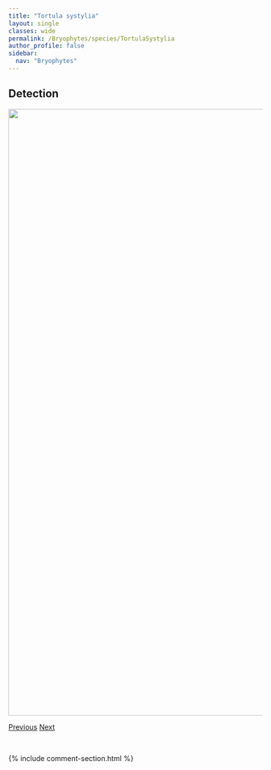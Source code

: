 ```yaml
---
title: "Tortula systylia"
layout: single
classes: wide
permalink: /Bryophytes/species/TortulaSystylia
author_profile: false
sidebar:
  nav: "Bryophytes"
---
```


<h2>Detection</h2>

<a href="https://drive.google.com/uc?export=view&id=1Cbn8d4rHl9xlvYeymjLBPBRqUT5K1c_P">
<img src="https://drive.google.com/uc?export=view&id=1Cbn8d4rHl9xlvYeymjLBPBRqUT5K1c_P" height = "1200" width = "800">
</a>


<a href="/DevelopmentWebsite/Bryophytes/species/TortulaNevadensis" class="pagination--pager" title="Tortula nevadensis">Previous</a> <a href="/DevelopmentWebsite/Bryophytes/species/TortulaTruncata" class="pagination--pager" title="Tortula truncata">Next</a>

<p>&nbsp;</p>

{% include comment-section.html %}
